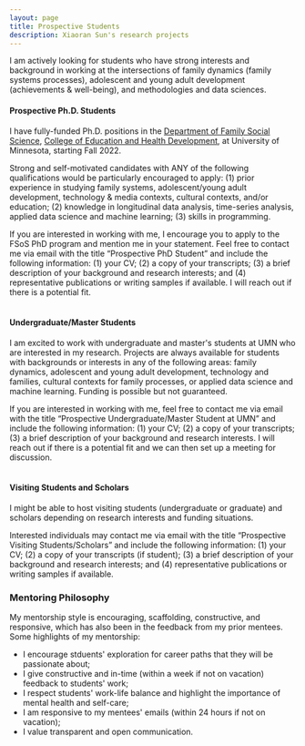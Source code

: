 ```yaml
---
layout: page
title: Prospective Students
description: Xiaoran Sun's research projects
---
```

<meta name="format-detection" content="telephone=no">

I am actively looking for students who have strong interests and background in working at the intersections of family dynamics (family systems processes), adolescent and young adult development (achievements & well-being), and methodologies and data sciences.

#### Prospective Ph.D. Students

I have fully-funded Ph.D. positions in the <a href="https://www.cehd.umn.edu/fsos/index.html">Department of Family Social Science</a>, <a href="https://www.cehd.umn.edu/">College of Education and Health Development</a>, at University of Minnesota, starting Fall 2022. <br/>

Strong and self-motivated candidates with ANY of the following qualifications would be particularly encouraged to apply: (1) prior experience in studying family systems, adolescent/young adult development, technology & media contexts, cultural contexts, and/or education; (2) knowledge in longitudinal data analysis, time-series analysis, applied data science and machine learning; (3) skills in programming.<br/>

If you are interested in working with me, I encourage you to apply to the FSoS PhD program and mention me in your statement. Feel free to contact me via email with the title “Prospective PhD Student” and include the following information: (1) your CV; (2) a copy of your transcripts; (3) a brief description of your background and research interests; and (4) representative publications or writing samples if available. I will reach out if there is a potential fit.<br/>
<br/>
#### Undergraduate/Master Students
 
I am excited to work with undergraduate and master's students at UMN who are interested in my research. Projects are always available for students with backgrounds or interests in any of the following areas: family dynamics, adolescent and young adult development, technology and families, cultural contexts for family processes, or applied data science and machine learning. Funding is possible but not guaranteed. <br/>

If you are interested in working with me, feel free to contact me via email with the title “Prospective Undergraduate/Master Student at UMN” and include the following information: (1) your CV; (2) a copy of your transcripts; (3) a brief description of your background and research interests. I will reach out if there is a potential fit and we can then set up a meeting for discussion.<br/>
<br/>
 #### Visiting Students and Scholars
I might be able to host visiting students (undergraduate or graduate) and scholars depending on research interests and funding situations.

Interested individuals may contact me via email with the title “Prospective Visiting Students/Scholars” and include the following information: (1) your CV; (2) a copy of your transcripts (if student); (3) a brief description of your background and research interests; and (4) representative publications or writing samples if available.

### Mentoring Philosophy
My mentorship style is encouraging, scaffolding, constructive, and responsive, which has also been in the feedback from my prior mentees. Some highlights of my mentorship:
- I encourage stduents' exploration for career paths that they will be passionate about;
- I give constructive and in-time (within a week if not on vacation) feedback to students' work;
- I respect students' work-life balance and highlight the importance of mental health and self-care;
- I am responsive to my mentees' emails (within 24 hours if not on vacation);
- I value transparent and open communication.

